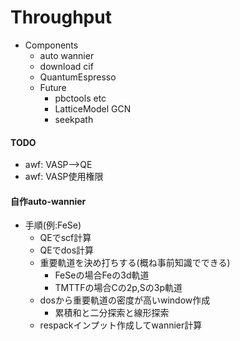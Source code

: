 # Throughput
- Components
  - auto wannier
  - download cif
  - QuantumEspresso
  - Future
    - pbctools etc
    - LatticeModel GCN
    - seekpath
#### TODO
- awf: VASP-->QE
- awf: VASP使用権限
#### 自作auto-wannier
- 手順(例:FeSe)
  - QEでscf計算
  - QEでdos計算
  - 重要軌道を決め打ちする(概ね事前知識でできる)
    - FeSeの場合Feの3d軌道
    - TMTTFの場合Cの2p,Sの3p軌道
  - dosから重要軌道の密度が高いwindow作成
    - 累積和と二分探索と線形探索
  - respackインプット作成してwannier計算
